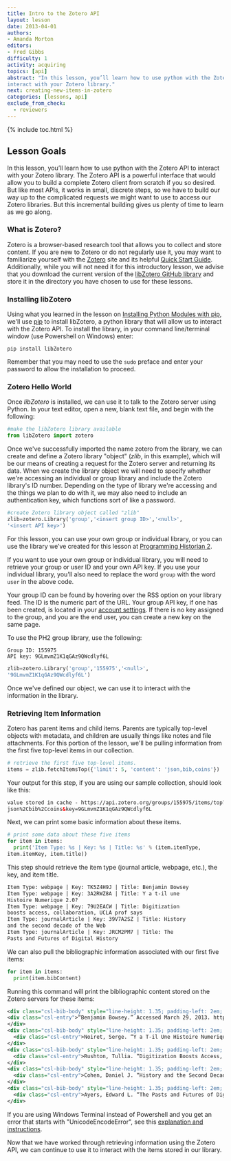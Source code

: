 ```yaml
---
title: Intro to the Zotero API
layout: lesson
date: 2013-04-01
authors:
- Amanda Morton
editors:
- Fred Gibbs
difficulty: 1
activity: acquiring
topics: [api]
abstract: "In this lesson, you’ll learn how to use python with the Zotero API to
interact with your Zotero library."
next: creating-new-items-in-zotero
categories: [lessons, api]
exclude_from_check:
  - reviewers
---
```


{% include toc.html %}





Lesson Goals
------------

In this lesson, you’ll learn how to use python with the Zotero API to
interact with your Zotero library. The Zotero API is a powerful
interface that would allow you to build a complete Zotero client from
scratch if you so desired. But like most APIs, it works in small,
discrete steps, so we have to build our way up to the complicated
requests we might want to use to access our Zotero libraries. But this
incremental building gives us plenty of time to learn as we go along.

### What is Zotero?

Zotero is a browser-based research tool that allows you to collect and
store content. If you are new to Zotero or do not regularly use it, you
may want to familiarize yourself with the [Zotero][] site and its
helpful [Quick Start Guide][]. Additionally, while you will not need it
for this introductory lesson, we advise that you download the current
version of the [libZotero GitHub library][] and store it in the
directory you have chosen to use for these lessons.

### Installing libZotero

Using what you learned in the lesson on [Installing Python Modules with pip][],
we'll use [pip][] to install libZotero, a python library that
will allow us to interact with the Zotero API. To install the library,
in your command line/terminal window (use Powershell on Windows) enter:

```
pip install libZotero
```

Remember that you may need to use the `sudo` preface and enter your
password to allow the installation to proceed.

### Zotero Hello World

Once *libZotero* is installed, we can use it to talk to the Zotero server
using Python. In your text editor, open a new, blank text file, and begin with the following:

``` python
#make the libZotero library available
from libZotero import zotero
```

Once we've successfully imported the name zotero from the library, we
can create and define a Zotero library "object" (*zlib*, in this example),
which will be our means of creating a request for the Zotero server and
returning its data. When we create the library object we will need to
specify whether we're accessing an individual or group library and
include the Zotero library's ID number. Depending on the type of library
we're accessing and the things we plan to do with it, we may also need
to include an authentication key, which functions sort of like a
password.

``` python
#create Zotero library object called "zlib"
zlib=zotero.Library('group','<insert group ID>','<null>',
'<insert API key>')
```

For this lesson, you can use your own group or individual library, or
you can use the library we’ve created for this lesson at [Programming
Historian 2][].

If you want to use your own group or individual library, you will need
to retrieve your group or user ID and your own API key. If you use your
individual library, you'll also need to replace the word `group` with the
word `user` in the above code.

Your group ID can be found by hovering over the RSS option on your library
feed. The ID is the numeric part of the URL. Your group API key, if one has
been created, is located in your [account settings][]. If there is no key
assigned to the group, and you are the end user, you can create a new key on
the same page.

To use the PH2 group library, use the following:

```
Group ID: 155975
API key: 9GLmvmZ1K1qGAz9QWcdlyf6L
```

``` python
zlib=zotero.Library('group','155975','<null>',
'9GLmvmZ1K1qGAz9QWcdlyf6L')
```

Once we've defined our object, we can use it to interact with the
information in the library.

### Retrieving Item Information

Zotero has parent items and child items. Parents are typically top-level
objects with metadata, and children are usually things like notes and
file attachments. For this portion of the lesson, we'll be pulling
information from the first five top-level items in our collection.

``` python
# retrieve the first five top-level items.
items = zlib.fetchItemsTop({'limit': 5, 'content': 'json,bib,coins'})
```

Your output for this step, if you are using our sample collection,
should look like this:

``` xml
value stored in cache - https://api.zotero.org/groups/155975/items/top?limit=5&content=
json%2Cbib%2Ccoins&key=9GLmvmZ1K1qGAz9QWcdlyf6L
```

Next, we can print some basic information about these items.

``` python
# print some data about these five items
for item in items:
  print('Item Type: %s | Key: %s | Title: %s' % (item.itemType,
item.itemKey, item.title))
```

This step should retrieve the item type (journal article, webpage,
etc.), the key, and item title.

``` xml
Item Type: webpage | Key: TK5Z4H9J | Title: Benjamin Bowsey
Item Type: webpage | Key: 3A2RWZ8A | Title: Y a t-il une
Histoire Numerique 2.0?
Item Type: webpage | Key: 79U2EACW | Title: Digitization
boosts access, collaboration, UCLA prof says
Item Type: journalArticle | Key: 39V7A2SZ | Title: History
and the second decade of the Web
Item Type: journalArticle | Key: JRCM2PM7 | Title: The
Pasts and Futures of Digital History
```

We can also pull the bibliographic information associated with our first
five items:

``` python
for item in items:
  print(item.bibContent)
```

Running this command will print the bibliographic content stored on the
Zotero servers for these items:

``` xml
<div class="csl-bib-body" style="line-height: 1.35; padding-left: 2em; text-indent:-2em;" xmlns="http://www.w3.org/1999/xhtml">
<div class="csl-entry">“Benjamin Bowsey.” Accessed March 29, 2013. http://www.oldbaileyonline.org/print.jsp?div=t17800628-33.</div>
</div>
<div class="csl-bib-body" style="line-height: 1.35; padding-left: 2em; text-indent:-2em;" xmlns="http://www.w3.org/1999/xhtml">
  <div class="csl-entry">Noiret, Serge. “Y a T-il Une Histoire Numerique 2.0?” Contribution to book. Accessed July 21, 2011. http://cadmus.eui.eu/handle/1814/18074.</div>
</div>
<div class="csl-bib-body" style="line-height: 1.35; padding-left: 2em; text-indent:-2em;" xmlns="http://www.w3.org/1999/xhtml">
  <div class="csl-entry">Rushton, Tullia. “Digitization Boosts Access, Collaboration, UCLA Prof Says.” <i>Chronicle of Higher Education</i>, January 20, 2010. http://dukechronicle.com/article/digitization-boosts-access-collaboration-ucla-prof-says.</div>
</div>
<div class="csl-bib-body" style="line-height: 1.35; padding-left: 2em; text-indent:-2em;" xmlns="http://www.w3.org/1999/xhtml">
  <div class="csl-entry">Cohen, Daniel J. “History and the Second Decade of the Web.” <i>Rethinking History</i> 8, no. 2 (2004): 293. doi:10.1080/13642520410001683950.</div>
</div>
<div class="csl-bib-body" style="line-height: 1.35; padding-left: 2em; text-indent:-2em;" xmlns="http://www.w3.org/1999/xhtml">
  <div class="csl-entry">Ayers, Edward L. “The Pasts and Futures of Digital History” (1999). http://www.vcdh.virginia.edu/PastsFutures.html.</div>
</div>
```

If you are using Windows Terminal instead of Powershell and you get an error that starts with "UnicodeEncodeError", see this [explanation and instructions](https://pypi.python.org/pypi/win_unicode_console).

Now that we have worked through retrieving information using the Zotero
API, we can continue to use it to interact with the items stored in our
library.

  [Zotero]: http://zotero.org
  [Quick Start Guide]: https://www.zotero.org/support/quick_start_guide
  [libZotero GitHub library]: https://github.com/fcheslack/libZotero
  [Installing Python Modules with pip]: /lessons/installing-python-modules-pip
  [pip]: https://pip.pypa.io/en/stable/
  [Programming Historian 2]: https://www.zotero.org/groups/programming_historian_2
  [account settings]: https://www.zotero.org/settings/
